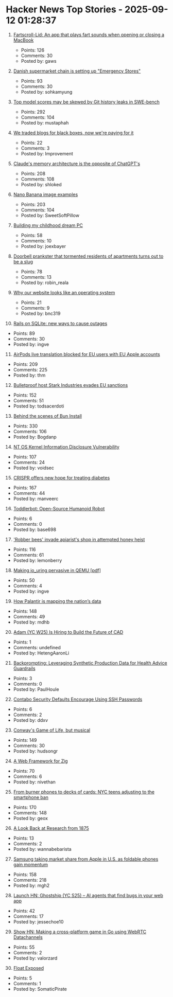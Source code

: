 # Hacker News Top Stories - 2025-09-12 01:28:37

1. [Fartscroll-Lid: An app that plays fart sounds when opening or closing a MacBook](https://github.com/iannuttall/fartscroll-lid)
   - Points: 126
   - Comments: 30
   - Posted by: gaws

2. [Danish supermarket chain is setting up "Emergency Stores"](https://swiss.social/@swaldorff/115186445638788782)
   - Points: 93
   - Comments: 30
   - Posted by: sohkamyung

3. [Top model scores may be skewed by Git history leaks in SWE-bench](https://github.com/SWE-bench/SWE-bench/issues/465)
   - Points: 292
   - Comments: 104
   - Posted by: mustaphah

4. [We traded blogs for black boxes, now we're paying for it](https://tekhne.dev/internet-resist/)
   - Points: 22
   - Comments: 3
   - Posted by: Improvement

5. [Claude's memory architecture is the opposite of ChatGPT's](https://www.shloked.com/writing/claude-memory)
   - Points: 208
   - Comments: 108
   - Posted by: shloked

6. [Nano Banana image examples](https://github.com/PicoTrex/Awesome-Nano-Banana-images/blob/main/README_en.md)
   - Points: 203
   - Comments: 104
   - Posted by: SweetSoftPillow

7. [Building my childhood dream PC](https://fabiensanglard.net/2168/)
   - Points: 58
   - Comments: 10
   - Posted by: joexbayer

8. [Doorbell prankster that tormented residents of apartments turns out to be a slug](https://www.theguardian.com/world/2025/sep/08/doorbell-prankster-that-tormented-residents-of-german-apartments-turns-out-to-be-a-slug)
   - Points: 78
   - Comments: 13
   - Posted by: robin_reala

9. [Why our website looks like an operating system](https://posthog.com/blog/why-os)
   - Points: 21
   - Comments: 9
   - Posted by: bnc319

10. [Rails on SQLite: new ways to cause outages](https://andre.arko.net/2025/09/11/rails-on-sqlite-exciting-new-ways-to-cause-outages/)
   - Points: 89
   - Comments: 30
   - Posted by: ingve

11. [AirPods live translation blocked for EU users with EU Apple accounts](https://www.macrumors.com/2025/09/11/airpods-live-translation-eu-restricted/)
   - Points: 209
   - Comments: 225
   - Posted by: thm

12. [Bulletproof host Stark Industries evades EU sanctions](https://krebsonsecurity.com/2025/09/bulletproof-host-stark-industries-evades-eu-sanctions/)
   - Points: 152
   - Comments: 51
   - Posted by: todsacerdoti

13. [Behind the scenes of Bun Install](https://bun.com/blog/behind-the-scenes-of-bun-install)
   - Points: 330
   - Comments: 106
   - Posted by: Bogdanp

14. [NT OS Kernel Information Disclosure Vulnerability](https://www.crowdfense.com/nt-os-kernel-information-disclosure-vulnerability-cve-2025-53136/)
   - Points: 107
   - Comments: 24
   - Posted by: voidsec

15. [CRISPR offers new hope for treating diabetes](https://www.wired.com/story/no-more-injections-crispr-offers-new-hope-for-treating-diabetes/)
   - Points: 167
   - Comments: 44
   - Posted by: manveerc

16. [Toddlerbot: Open-Source Humanoid Robot](https://toddlerbot.github.io/)
   - Points: 6
   - Comments: 0
   - Posted by: base698

17. ['Robber bees' invade apiarist's shop in attempted honey heist](https://www.cbc.ca/news/canada/british-columbia/robber-bees-terrace-bc-apiary-1.7627532)
   - Points: 116
   - Comments: 61
   - Posted by: lemonberry

18. [Making io_uring pervasive in QEMU [pdf]](https://vmsplice.net/~stefan/stefanha-kvm-forum-2025.pdf)
   - Points: 50
   - Comments: 4
   - Posted by: ingve

19. [How Palantir is mapping the nation’s data](https://theconversation.com/when-the-government-can-see-everything-how-one-company-palantir-is-mapping-the-nations-data-263178)
   - Points: 148
   - Comments: 49
   - Posted by: mdhb

20. [Adam (YC W25) Is Hiring to Build the Future of CAD](https://www.ycombinator.com/companies/adam/jobs/q6td4uk-founding-engineer)
   - Points: 1
   - Comments: undefined
   - Posted by: HetengAaronLi

21. [Backprompting: Leveraging Synthetic Production Data for Health Advice Guardrails](https://arxiv.org/abs/2508.18384)
   - Points: 3
   - Comments: 0
   - Posted by: PaulHoule

22. [Contabo Security Defaults Encourage Using SSH Passwords](https://jamesoclaire.com/2025/09/12/contabo-defaults-encourage-using-ssh-passwords/)
   - Points: 6
   - Comments: 2
   - Posted by: ddxv

23. [Conway's Game of Life, but musical](https://www.hudsong.dev/digital-darwin)
   - Points: 149
   - Comments: 30
   - Posted by: hudsongr

24. [A Web Framework for Zig](https://www.jetzig.dev/)
   - Points: 70
   - Comments: 6
   - Posted by: nivethan

25. [From burner phones to decks of cards: NYC teens adjusting to the smartphone ban](https://gothamist.com/news/from-burner-phones-to-decks-of-cards-nyc-teens-are-adjusting-to-the-smartphone-ban)
   - Points: 170
   - Comments: 148
   - Posted by: geox

26. [A Look Back at Research from 1875](https://bcmullins.github.io/research-from-1875/)
   - Points: 13
   - Comments: 2
   - Posted by: wannabebarista

27. [Samsung taking market share from Apple in U.S. as foldable phones gain momentum](https://www.cnbc.com/2025/08/16/samsungs-us-market-share-apple-rivalry-foldable-phones.html)
   - Points: 158
   - Comments: 218
   - Posted by: mgh2

28. [Launch HN: Ghostship (YC S25) – AI agents that find bugs in your web app](undefined)
   - Points: 42
   - Comments: 17
   - Posted by: jessechoe10

29. [Show HN: Making a cross-platform game in Go using WebRTC Datachannels](https://pion.ly/blog/making-a-game-with-pion/)
   - Points: 55
   - Comments: 2
   - Posted by: valorzard

30. [Float Exposed](https://float.exposed/)
   - Points: 5
   - Comments: 1
   - Posted by: SomaticPirate

